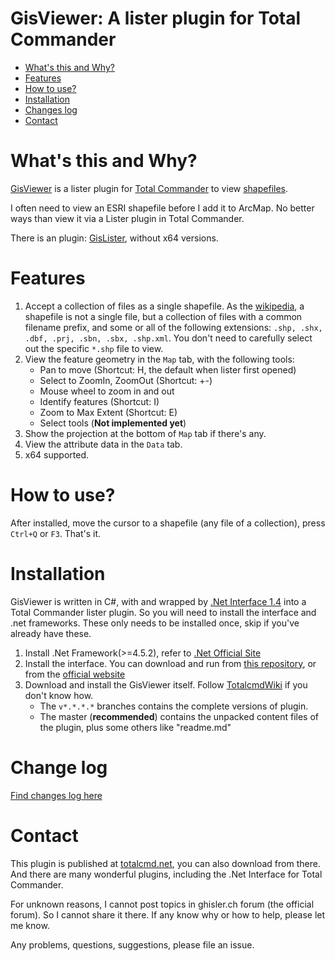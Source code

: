 # GisViewer: A lister plugin for Total Commander
<!-- TOC depthFrom:1 depthTo:6 withLinks:1 updateOnSave:1 orderedList:0 -->

- [What's this and Why?](#whats-this-and-why)
- [Features](#features)
- [How to use?](#how-to-use)
- [Installation](#installation)
- [Changes log](#change-log)
- [Contact](#contact)

<!-- /TOC -->

# What's this and Why?

[GisViewer](https://github.com/gepcel/GisViewer) is a lister plugin for [Total Commander](https://www.ghisler.com/) to view [shapefiles](https://en.wikipedia.org/wiki/Shapefile).

I often need to view an ESRI shapefile before I add it to ArcMap. No better ways than view it via a Lister plugin in Total Commander.

There is an plugin: [GisLister](https://totalcmd.net/plugring/GisLister.html), without x64 versions.

# Features

1. Accept a collection of files as a single shapefile. As the [wikipedia](https://en.wikipedia.org/wiki/Shapefile), a shapefile is not a single file, but a collection of files with a common filename prefix, and some or all of the following extensions: `.shp, .shx, .dbf, .prj, .sbn, .sbx, .shp.xml`. You don't need to carefully select out the specific `*.shp` file to view.
2. View the feature geometry in the `Map` tab, with the following tools:
    * Pan to move (Shortcut: H, the default when lister first opened)
    * Select to ZoomIn, ZoomOut (Shortcut: +\-)
    * Mouse wheel to zoom in and out
    * Identify features (Shortcut: I)
    * Zoom to Max Extent (Shortcut: E)
    * Select tools (**Not implemented yet**)
3. Show the projection at the bottom of `Map` tab if there's any.
5. View the attribute data in the `Data` tab.
6. x64 supported.

# How to use?

After installed, move the cursor to a shapefile (any file of a collection), press `Ctrl+Q` or `F3`. That's it.

# Installation

GisViewer is written in C#, with and wrapped by [.Net Interface 1.4](https://sourceforge.net/projects/tcdotnetinterface/) into a Total Commander lister plugin. So you will need to install the interface and .net frameworks. These only needs to be installed once, skip if you've already have these.

1. Install .Net Framework(>=4.5.2), refer to [.Net Official Site](https://www.microsoft.com/net)
2. Install the interface. You can download and run from [this repository](https://github.com/gepcel/GisViewer/blob/master/TcPluginSetup.msi), or from the [official website](https://sourceforge.net/projects/tcdotnetinterface/)
3. Download and install the GisViewer itself. Follow [TotalcmdWiki](http://www.ghisler.ch/wiki/index.php?title=Plugin#Plugin_installation) if you don't know how.
    - The `v*.*.*.*` branches contains the complete versions of plugin.
    - The master (**recommended**) contains the unpacked content files of the plugin, plus some others like "readme.md"


# Change log

[Find changes log here](https://github.com/gepcel/GisViewer/blob/master/changelog.md)

# Contact

This plugin is published at [totalcmd.net](http://totalcmd.net/plugring/GisViewer.html), you can also download from there. And there are many wonderful plugins, including the .Net Interface for Total Commander.

For unknown reasons, I cannot post topics in ghisler.ch forum (the official forum). So I cannot share it there. If any know why or how to help, please let me know.

Any problems, questions, suggestions, please file an issue.